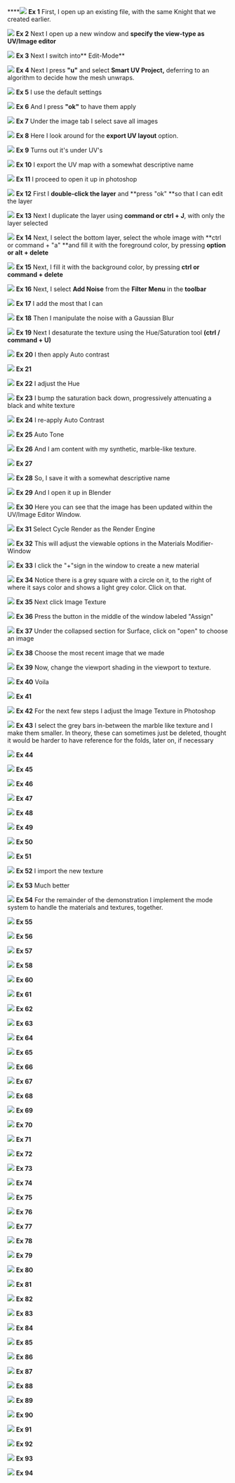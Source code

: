 ****![](/assets/set_1.png)
**Ex 1**
First, I open up an existing file, with the same Knight that we created earlier.

![](/assets/set_2.png)
**Ex 2**
Next I open up a new window and **specify the view-type as UV/Image editor**

![](/assets/set_3.png)
**Ex 3**
Next I switch into** Edit-Mode**

![](/assets/set_4.png)
**Ex 4**
Next I press **"u"** and select **Smart UV Project,** deferring to an algorithm to decide how the mesh unwraps.

![](/assets/set_5.png)
**Ex 5**
I use the default settings

![](/assets/set_6.png)
**Ex 6**
And I press **"ok"** to have them apply

![](/assets/set_7.png)
**Ex 7**
Under the image tab I select save all images

![](/assets/set_8.png)
**Ex 8**
Here I look around for the **export UV layout** option.

![](/assets/set_9.png)
**Ex 9**
Turns out it's under UV's

![](/assets/set_10.png)
**Ex 10**
I export the UV map with a somewhat descriptive name

![](/assets/set_11.png)
**Ex 11**
I proceed to open it up in photoshop 

![](/assets/set_12.png)
**Ex 12**
First I **double-click the layer** and **press "ok" **so that I can edit the layer

![](/assets/set_13.png)
**Ex 13** 
Next I duplicate the layer using **command or ctrl + J**, with only the layer selected

![](/assets/set_14.png)
**Ex 14** 
Next, I select the bottom layer, select the whole image with **ctrl or command + "a" **and fill it with the foreground color, by pressing **option or alt + delete**

![](/assets/set_15.png)
**Ex 15**
Next, I fill it with the background color, by pressing **ctrl or command + delete**

![](/assets/set_16.png)
**Ex 16**
Next, I select **Add Noise** from the **Filter Menu** in the **toolbar**

![](/assets/set_17.png)
**Ex 17**
I add the most that I can

![](/assets/set_18.png)
**Ex 18**
Then I manipulate the noise with a Gaussian Blur

![](/assets/set_19.png)
**Ex 19**
Next I desaturate the texture using the Hue/Saturation tool **(ctrl / command + U)**

![](/assets/set_20.png)
**Ex 20**
I then apply Auto contrast

![](/assets/set_21.png)
**Ex 21**

![](/assets/set_22.png)
**Ex 22**
I adjust the Hue

![](/assets/set_23.png)
**Ex 23**
I bump the saturation back down, progressively attenuating a black and white texture

![](/assets/set_24.png)
**Ex 24**
I re-apply Auto Contrast

![](/assets/set_25.png)
**Ex 25**
Auto Tone

![](/assets/set_26.png)
**Ex 26**
And I am content with my synthetic, marble-like texture.

![](/assets/set_27.png)
**Ex 27**

![](/assets/set_28.png)
**Ex 28**
So, I save it with a somewhat descriptive name

![](/assets/set_29.png)
**Ex 29**
And I open it up in Blender

![](/assets/set_30.png)
**Ex 30**
Here you can see that the image has been updated within the UV/Image Editor Window.

![](/assets/set_31.png)
**Ex 31**
Select Cycle Render as the Render Engine

![](/assets/set_32.png)
**Ex 32**
This will adjust the viewable options in the Materials Modifier-Window

![](/assets/set_33.png)
**Ex 33**
I click the "+"sign in the window to create a new material

![](/assets/set_34.png)
**Ex 34**
Notice there is a grey square with a circle on it, to the right of where it says color and shows a light grey color. Click on that.

![](/assets/set_36.png)
**Ex 35**
Next click Image Texture

![](/assets/set_37.png)
**Ex 36**
Press the button in the middle of the window labeled "Assign"

![](/assets/set_38.png)
**Ex 37**
Under the collapsed section for Surface, click on "open" to choose an image

![](/assets/set_39.png)
**Ex 38**
Choose the most recent image that we made

![](/assets/set_40.png)
**Ex 39**
Now, change the viewport shading in the viewport to texture.

![](/assets/set_41.png)
**Ex 40**
Voila

![](/assets/set_42.png)
**Ex 41**

![](/assets/set_43.png)
**Ex 42**
For the next few steps I adjust the Image Texture in Photoshop

![](/assets/set_44.png)
**Ex 43**
I select the grey bars in-between the marble like texture and I make them smaller. In theory, these can sometimes just be deleted, thought it would be harder to have reference for the folds, later on, if necessary

![](/assets/set_45.png)
**Ex 44**

![](/assets/set_46.png)
**Ex 45**

![](/assets/set_47.png)
**Ex 46**

![](/assets/set_48.png)
**Ex 47**

![](/assets/set_49.png)
**Ex 48**

![](/assets/set_50.png)
**Ex 49**

![](/assets/set_51.png)
**Ex 50**

![](/assets/set_52.png)
**Ex 51**

![](/assets/set_53.png)
**Ex 52**
I import the new texture

![](/assets/set_54.png)
**Ex 53**
Much better

![](/assets/set_55.png)
**Ex 54**
For the remainder of the demonstration I implement the mode system to handle the materials and textures, together.

![](/assets/set_56.png)
**Ex 55**

![](/assets/set_57.png)
**Ex 56**

![](/assets/set_58.png)
**Ex 57**

![](/assets/set_59.png)
**Ex 58**

![](/assets/set_60.png)
**Ex 60**

![](/assets/set_71.png)
**Ex 61**

![](/assets/set_72.png)
**Ex 62**

![](/assets/set_73.png)
**Ex 63**

![](/assets/set_74.png)
**Ex 64**

![](/assets/set_75.png)
**Ex 65**

![](/assets/set_76.png)
**Ex 66**

![](/assets/set_77.png)
**Ex 67**

![](/assets/set_78.png)
**Ex 68**

![](/assets/set_79.png)
**Ex 69**

![](/assets/set_80.png)
**Ex 70**

![](/assets/set_81.png)
**Ex 71**

![](/assets/set_82.png)
**Ex 72**

![](/assets/set_83.png)
**Ex 73**

![](/assets/set_84.png)
**Ex 74**

![](/assets/set_85.png)
**Ex 75**

![](/assets/set_86.png)
**Ex 76**

![](/assets/set_87.png)
**Ex 77**

![](/assets/set_88.png)
**Ex 78**

![](/assets/set_89.png)
**Ex 79**

![](/assets/set_90.png)
**Ex 80**

![](/assets/set_91.png)
**Ex 81**

![](/assets/set_92.png)
**Ex 82**

![](/assets/set_93.png)
**Ex 83**

![](/assets/set_94.png)
**Ex 84**

![](/assets/set_95.png)
**Ex 85**

![](/assets/set_96.png)
**Ex 86**

![](/assets/set_97.png)
**Ex 87**

![](/assets/set_98.png)
**Ex 88**

![](/assets/set_99.png)
**Ex 89**

![](/assets/set_100.png)
**Ex 90**

![](/assets/set_101.png)
**Ex 91**

![](/assets/set_102.png)
**Ex 92**

![](/assets/set_103.png)
**Ex 93**

![](/assets/set_104.png)
**Ex 94**




